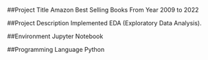 ##Project Title
Amazon Best Selling Books From Year 2009 to 2022

##Project Description
Implemented EDA (Exploratory Data Analysis). 

##Environment
Jupyter Notebook

##Programming Language
Python


